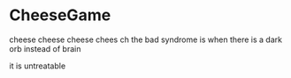 # CheeseGame
cheese
cheese
cheese 
chees
ch
the bad syndrome is when there is a dark orb instead of brain

it is untreatable
